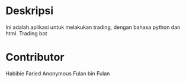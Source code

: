 # Deskripsi

Ini adalah aplikasi untuk melakukan trading, dengan bahasa python dan html. Trading bot

# Contributor

Habibie Faried
Anonymous
Fulan bin Fulan